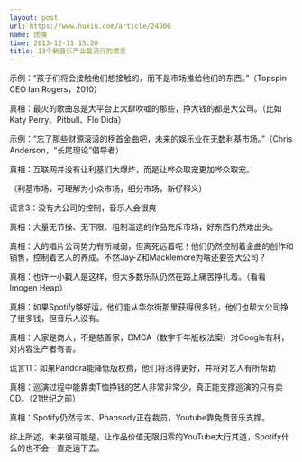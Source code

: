 ```yaml
---
layout: post
url: https://www.huxiu.com/article/24506
name: 虎嗅
time: 2013-12-11 15:20
title: 13个新音乐产业最流行的谎言
---
```

示例：“孩子们将会接触他们想接触的，而不是市场推给他们的东西。”（Topspin CEO Ian Rogers，2010）

真相：最火的歌曲总是大平台上大肆吹嘘的那些，挣大钱的都是大公司。（比如Katy Perry、Pitbull、Flo Dida）

示例：“忘了那些财源滚滚的榜首金曲吧，未来的娱乐业在无数利基市场。”（Chris Anderson，“长尾理论”倡导者）

真相：互联网并没有让利基们大爆炸，而是让哗众取宠更加哗众取宠。

（利基市场，可理解为小众市场，细分市场，新仔释义）

谎言3：没有大公司的控制，音乐人会很爽

真相：大量无节操、无下限、粗制滥造的作品充斥市场，好东西仍然难出头。

真相：大的唱片公司势力有所减弱，但离死远着呢！他们仍然控制着金曲的创作和销售，控制着艺人的养成。不然Jay-Z和Macklemore为啥还要签大公司？

真相：也许一小戳人是这样，但大多数乐队仍然在路上痛苦挣扎着。（看看Imogen Heap）

真相：如果Spotify够好运，他们能从华尔街那里获得很多钱，他们也帮大公司挣了很多钱，但音乐人没有。

真相：人家是商人，不是慈善家，DMCA（数字千年版权法案）对Google有利，对内容生产者有害。

谎言11：如果Pandora能降低版权费，他们将活得更好，并将对艺人有所帮助

真相：巡演过程中能靠卖T恤挣钱的艺人非常非常少，真正能支撑巡演的只有卖CD。（21世纪之前）

真相：Spotify仍然亏本、Phapsody正在裁员，Youtube靠免费音乐支撑。

综上所述，未来很可能是，让作品价值无限归零的YouTube大行其道，Spotify什么的也不会一直走运下去。

